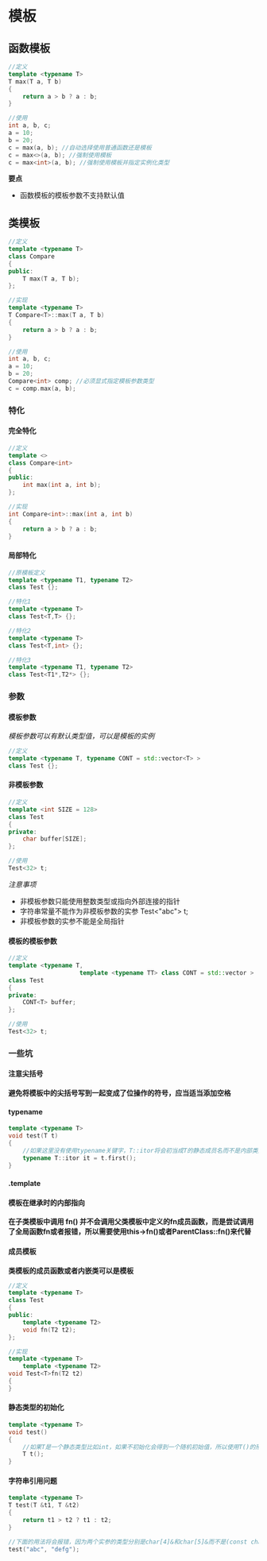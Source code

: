 # 模板

## 函数模板

```c++
//定义
template <typename T>
T max(T a, T b)
{
	return a > b ? a : b;
}

//使用
int a, b, c;
a = 10;
b = 20;
c = max(a, b); //自动选择使用普通函数还是模板
c = max<>(a, b); //强制使用模板
c = max<int>(a, b); //强制使用模板并指定实例化类型
```

**要点**

* 函数模板的模板参数不支持默认值

## 类模板

```c++
//定义
template <typename T>
class Compare
{
public:
	T max(T a, T b);
};

//实现
template <typename T>
T Compare<T>::max(T a, T b)
{
	return a > b ? a : b;
}

//使用
int a, b, c;
a = 10;
b = 20;
Compare<int> comp; //必须显式指定模板参数类型
c = comp.max(a, b);
```

### 特化

#### 完全特化

```c++
//定义
template <>
class Compare<int>
{
public:
	int max(int a, int b);
};

//实现
int Compare<int>::max(int a, int b)
{
	return a > b ? a : b;
}
```

#### 局部特化

```c++
//原模板定义
template <typename T1, typename T2>
class Test {};

//特化1
template <typename T>
class Test<T,T> {};

//特化2
template <typename T>
class Test<T,int> {};

//特化3
template <typename T1, typename T2>
class Test<T1*,T2*> {};
```

### 参数

#### 模板参数

*模板参数可以有默认类型值，可以是模板的实例*

```c++
//定义
template <typename T, typename CONT = std::vector<T> >
class Test {};
```

#### 非模板参数

```c++
//定义
template <int SIZE = 128>
class Test
{
private:
	char buffer[SIZE];
};

//使用
Test<32> t;
```

*注意事项*
* 非模板参数只能使用整数类型或指向外部连接的指针
* 字符串常量不能作为非模板参数的实参 Test<"abc"> t;
* 非模板参数的实参不能是全局指针

#### 模板的模板参数

```c++
//定义
template <typename T,
					template <typename TT> class CONT = std::vector >
class Test
{
private:
	CONT<T> buffer;
};

//使用
Test<32> t;
```

### 一些坑

#### 注意尖括号

**避免将模板中的尖括号写到一起变成了位操作的符号，应当适当添加空格**

#### typename

```c++
template <typename T>
void test(T t)
{
	//如果这里没有使用typename关键字，T::itor将会初当成T的静态成员名而不是内部类型名
	typename T::itor it = t.first();
}
```

#### .template


#### 模板在继承时的内部指向

**在子类模板中调用 fn() 并不会调用父类模板中定义的fn成员函数，而是尝试调用了全局函数fn或者报错，所以需要使用this->fn()或者ParentClass::fn()来代替**

#### 成员模板

**类模板的成员函数或者内嵌类可以是模板**

```c++
//定义
template <typename T>
class Test
{
public:
	template <typename T2>
	void fn(T2 t2);
};

//实现
template <typename T>
	template <typename T2>
void Test<T>fn(T2 t2)
{
}
```

#### 静态类型的初始化

```c++
template <typename T>
void test()
{
	//如果T是一个静态类型比如int，如果不初始化会得到一个随机初始值，所以使用T()的形式初始化
	T t();
}
```

#### 字符串引用问题

```c++
template <typename T>
T test(T &t1, T &t2)
{
	return t1 > t2 ? t1 : t2;
}

//下面的用法将会报错，因为两个实参的类型分别是char[4]&和char[5]&而不是(const char *)&，如果不使用引用类型参数即可解决
test("abc", "defg");
```